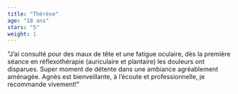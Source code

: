 ```yaml
---
title: "Thérèse"
age: "18 ans"
stars: "5"
weight: 1
---
```


"J’ai consulté pour des maux de tête et une fatigue oculaire, dès la première séance en réflexothérapie (auriculaire et plantaire) les douleurs ont disparues. Super moment de détente dans une ambiance agréablement aménagée. Agnès est bienveillante, à l’écoute et professionnelle, je recommande vivement!"
